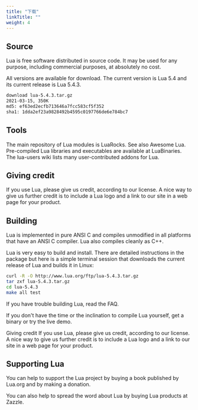 ```yaml
---
title: "下载"
linkTitle: ""
weight: 4
---
```


## Source

Lua is free software distributed in source code.
It may be used for any purpose, including commercial purposes, at absolutely no cost.

All versions are available for download.
The current version is Lua 5.4 and its current release is Lua 5.4.3.

```sh
download lua-5.4.3.tar.gz
2021-03-15, 350K
md5: ef63ed2ecfb713646a7fcc583cf5f352
sha1: 1dda2ef23a9828492b4595c0197766de6e784bc7
```

## Tools

The main repository of Lua modules is LuaRocks.
See also Awesome Lua.
Pre-compiled Lua libraries and executables are available at LuaBinaries.
The lua-users wiki lists many user-contributed addons for Lua.

## Giving credit

If you use Lua, please give us credit, according to our license.
A nice way to give us further credit is to include a Lua logo and a link to our site in a web page for your product.

## Building

Lua is implemented in pure ANSI C and compiles unmodified in all platforms that have an ANSI C compiler.
Lua also compiles cleanly as C++.

Lua is very easy to build and install.
There are detailed instructions in the package but here is a simple terminal session that downloads the current release of Lua and builds it in Linux:

```sh
curl -R -O http://www.lua.org/ftp/lua-5.4.3.tar.gz
tar zxf lua-5.4.3.tar.gz
cd lua-5.4.3
make all test
```

If you have trouble building Lua, read the FAQ.

If you don't have the time or the inclination to compile Lua yourself, get a binary or try the live demo.

Giving credit
If you use Lua, please give us credit, according to our license.
A nice way to give us further credit is to include a Lua logo and a link to our site in a web page for your product.

## Supporting Lua

You can help to support the Lua project by buying a book published by Lua.org and by making a donation.

You can also help to spread the word about Lua by buying Lua products at Zazzle.
